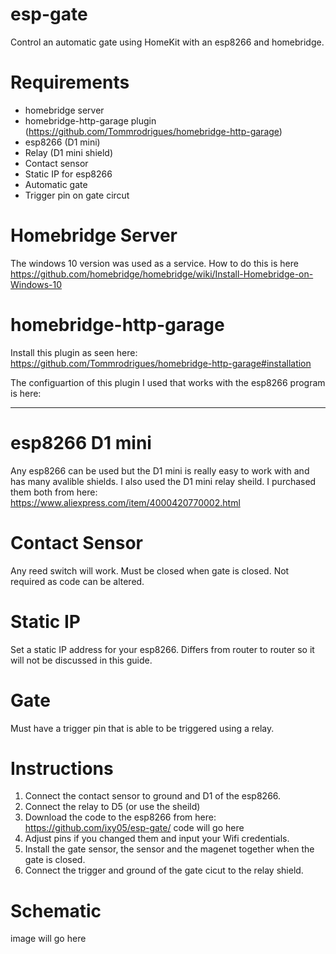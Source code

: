 # esp-gate
Control an automatic gate using HomeKit with an esp8266 and homebridge. 

# Requirements 
- homebridge server
- homebridge-http-garage plugin (https://github.com/Tommrodrigues/homebridge-http-garage)
- esp8266 (D1 mini)
- Relay (D1 mini shield) 
- Contact sensor
- Static IP for esp8266
- Automatic gate
- Trigger pin on gate circut 

# Homebridge Server
The windows 10 version was used as a service. How to do this is here https://github.com/homebridge/homebridge/wiki/Install-Homebridge-on-Windows-10

# homebridge-http-garage
Install this plugin as seen here: https://github.com/Tommrodrigues/homebridge-http-garage#installation

The configuartion of this plugin I used that works with the esp8266 program is here:
*****

# esp8266 D1 mini
Any esp8266 can be used but the D1 mini is really easy to work with and has many avalible shields. I also used the D1 mini relay sheild.
I purchased them both from here: https://www.aliexpress.com/item/4000420770002.html

# Contact Sensor
Any reed switch will work. Must be closed when gate is closed. Not required as code can be altered. 

# Static IP
 Set a static IP address for your esp8266. Differs from router to router so it will not be discussed in this guide. 
 
 # Gate
 Must have a trigger pin that is able to be triggered using a relay. 
 
 # Instructions
 1. Connect the contact sensor to ground and D1 of the esp8266.
 2. Connect the relay to D5 (or use the sheild)
 3. Download the code to the esp8266 from here: https://github.com/ixy05/esp-gate/ code will go here
 4. Adjust pins if you changed them and input your Wifi credentials. 
 5. Install the gate sensor, the sensor and the magenet together when the gate is closed. 
 6. Connect the trigger and ground of the gate cicut to the relay shield. 

# Schematic
image will go here

